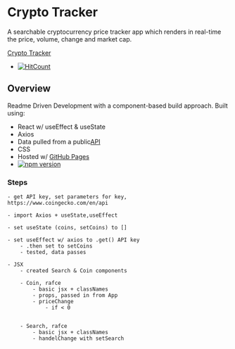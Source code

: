 # Crypto Tracker
A searchable cryptocurrency price tracker app which renders in real-time the price, volume, change and market cap.

[Crypto Tracker](https://erferguson.github.io/crypto-trackr/)

- [![HitCount](http://hits.dwyl.com/erferguson/crypto-tracker.svg)](http://hits.dwyl.com/erferguson/crypto-tracker)

## Overview
Readme Driven Development with a component-based build approach.
Built using:
- React w/ useEffect & useState
- Axios
- Data pulled from a public[API](https://www.coingecko.com/en/api) 
- CSS
- Hosted w/ [GitHub Pages](https://github.com/gitname/react-gh-pages)
- [![npm version](https://badge.fury.io/js/react.svg)](https://badge.fury.io/js/react) 

### Steps
    - get API key, set parameters for key,
    https://www.coingecko.com/en/api

    - import Axios + useState,useEffect 

    - set useState (coins, setCoins) to []

    - set useEffect w/ axios to .get() API key
        - .then set to setCoins
        - tested, data passes 
    
    - JSX
        - created Search & Coin components

        - Coin, rafce
            - basic jsx + classNames
            - props, passed in from App
            - priceChange
                - if < 0 

        
        - Search, rafce
            - basic jsx + classNames
            - handelChange with setSearch



